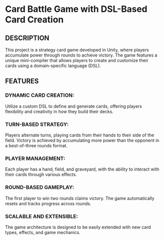 # Card Battle Game with DSL-Based Card Creation

## DESCRIPTION

This project is a strategy card game developed in Unity, where players accumulate power through rounds to achieve victory. The game features a unique mini-compiler that allows players to create and customize their cards using a domain-specific language (DSL).

## FEATURES

### DYNAMIC CARD CREATION:
Utilize a custom DSL to define and generate cards, offering players flexibility and creativity in how they build their decks.

### TURN-BASED STRATEGY:
Players alternate turns, playing cards from their hands to their side of the field. Victory is achieved by accumulating more power than the opponent in a best-of-three rounds format.

### PLAYER MANAGEMENT:
Each player has a hand, field, and graveyard, with the ability to interact with their cards through various effects.

### ROUND-BASED GAMEPLAY:
The first player to win two rounds claims victory. The game automatically resets and tracks progress across rounds.

### SCALABLE AND EXTENSIBLE:
The game architecture is designed to be easily extended with new card types, effects, and game mechanics.
